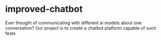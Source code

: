 # improved-chatbot
Ever thought of communicating with different ai models about one conversation? Our project is to create a chatbot platform capable of such feats
